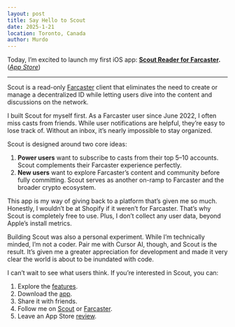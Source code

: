 ```yaml
---
layout: post
title: Say Hello to Scout
date: 2025-1-21
location: Toronto, Canada
author: Murdo
---
```


Today, I’m excited to launch my first iOS app: **[Scout Reader for Farcaster](https://scoutreader.app/).** (*[App Store](https://apps.apple.com/us/app/scout-reader-for-farcaster/id6740188182)*)

---

Scout is a read-only [Farcaster](https://www.farcaster.xyz/) client that eliminates the need to create or manage a decentralized ID while letting users dive into the content and discussions on the network.

I built Scout for myself first. As a Farcaster user since June 2022, I often miss casts from friends. While user notifications are helpful, they’re easy to lose track of. Without an inbox, it’s nearly impossible to stay organized.

Scout is designed around two core ideas:
1. **Power users** want to subscribe to casts from their top 5–10 accounts. Scout complements their Farcaster experience perfectly.
2. **New users** want to explore Farcaster’s content and community before fully committing. Scout serves as another on-ramp to Farcaster and the broader crypto ecosystem.

This app is my way of giving back to a platform that’s given me so much. Honestly, I wouldn’t be at Shopify if it weren’t for Farcaster. That’s why Scout is completely free to use. Plus, I don’t collect any user data, beyond Apple’s install metrics.

Building Scout was also a personal experiment. While I’m technically minded, I’m not a coder. Pair me with Cursor AI, though, and Scout is the result. It’s given me a greater appreciation for development and made it very clear the world is about to be inundated with code. 

I can’t wait to see what users think. If you’re interested in Scout, you can:
1. Explore the [features](https://scoutreader.app/).
2. Download the [app](https://apps.apple.com/us/app/scout-reader-for-farcaster/id6740188182).
3. Share it with friends.
4. Follow me on [Scout](scoutreader://add-user?name=murdo) or [Farcaster](https://warpcast.com/murdo). 
5. Leave an App Store [review](https://apps.apple.com/app/id6740188182?action=write-review).